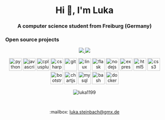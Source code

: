 <h1 align="center">Hi 👋, I'm Luka</h1>
<h3 align="center">A computer science student from Freiburg (Germany)</h3>

<h3>Open source projects</h3>
<p align="center">
    <a href="https://github.com/luka1199/geo-heatmap">
        <img src="https://github-readme-stats.vercel.app/api/pin/?username=luka1199&repo=geo-heatmap&title_color=d6d8da&icon_color=d6d8da&text_color=9da5b4&bg_color=31363f" />
    </a>
    <a href="https://github.com/luka1199/Leaflet.AnimatedSearchBox">
        <img src="https://github-readme-stats.vercel.app/api/pin/?username=luka1199&repo=Leaflet.AnimatedSearchBox&title_color=d6d8da&icon_color=d6d8da&text_color=9da5b4&bg_color=31363f" />
    </a>
</p>
<p align="center">
    <img src="https://devicons.github.io/devicon/devicon.git/icons/python/python-original.svg" alt="python" width="40"
        height="40" />
    <img src="https://devicons.github.io/devicon/devicon.git/icons/javascript/javascript-original.svg" alt="javascript"
        width="40" height="40" />
    <img src="https://devicons.github.io/devicon/devicon.git/icons/cplusplus/cplusplus-original.svg" alt="cplusplus"
        width="40" height="40" />
    <img src="https://devicons.github.io/devicon/devicon.git/icons/csharp/csharp-original.svg" alt="csharp" width="40"
        height="40" />
    <img src="https://www.vectorlogo.zone/logos/git-scm/git-scm-icon.svg" alt="git" width="40" height="40" />
    <img src="https://devicons.github.io/devicon/devicon.git/icons/linux/linux-original.svg" alt="linux" width="40"
        height="40" />
    <img src="https://www.vectorlogo.zone/logos/pocoo_flask/pocoo_flask-icon.svg" alt="flask" width="40" height="40" />
    <img src="https://devicons.github.io/devicon/devicon.git/icons/nodejs/nodejs-original-wordmark.svg" alt="nodejs"
        width="40" height="40" />
    <img src="https://devicons.github.io/devicon/devicon.git/icons/express/express-original-wordmark.svg" alt="express"
        width="40" height="40" />
    <img src="https://devicons.github.io/devicon/devicon.git/icons/html5/html5-original-wordmark.svg" alt="html5"
        width="40" height="40" />
    <img src="https://devicons.github.io/devicon/devicon.git/icons/css3/css3-original-wordmark.svg" alt="css3"
        width="40" height="40" />
    <img src="https://devicons.github.io/devicon/devicon.git/icons/bootstrap/bootstrap-plain.svg" alt="bootstrap"
        width="40" height="40" />
    <img src="https://www.chartjs.org/media/logo-title.svg" alt="chartjs" width="40" height="40" />
    <img src="https://devicons.github.io/devicon/devicon.git/icons/mysql/mysql-original-wordmark.svg" alt="mysql"
        width="40" height="40" />
    <img src="https://www.vectorlogo.zone/logos/gnu_bash/gnu_bash-icon.svg" alt="bash" width="40" height="40" />
    <img src="https://devicons.github.io/devicon/devicon.git/icons/docker/docker-original-wordmark.svg" alt="docker"
        width="40" height="40" />
</p>

<p align="center">
    <img src="https://github-readme-stats.vercel.app/api/top-langs/?username=luka1199&layout=compact&hide=html&title_color=d6d8da&icon_color=d6d8da&text_color=9da5b4&bg_color=31363f"
        alt="luka1199" /></p>
<br>
<p align="center">
    :mailbox: <a href="mailto:luka.steinbach@gmx.de">luka.steinbach@gmx.de</a>
</p>